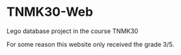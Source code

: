 # TNMK30-Web
Lego database project in the course TNMK30

For some reason this website only received the grade 3/5.
